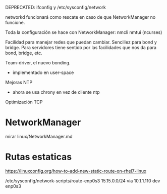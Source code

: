 DEPRECATED: ifconfig y /etc/sysconfig/network 

networkd funcionará como rescate en caso de que NetworkManager no funcione.

Toda la configuración se hace con NetworkManager:
nmcli
nmtui (ncurses)

Facilidad para manejar redes que puedan cambiar.
Sencillez para bond y bridge.
Para servidores tiene sentido por las facilidades que nos da para bond, bridge, etc.


Team-driver, el nuevo bonding.
  - implementado en user-space

Mejoras NTP
  - ahora se usa chrony en vez de cliente ntp

Optimización TCP


# NetworkManager
mirar linux/NetworkManager.md


# Rutas estaticas
https://linuxconfig.org/how-to-add-new-static-route-on-rhel7-linux

/etc/sysconfig/network-scripts/route-enp0s3
15.15.0.0/24 via 10.1.1.110 dev enp0s3

